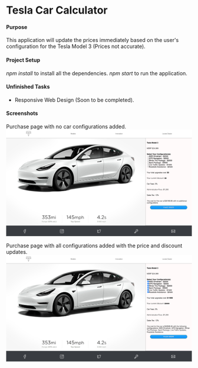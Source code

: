 # Tesla Car Calculator

#### Purpose

This application will update the prices immediately based on the user's configuration for the Tesla Model 3 (Prices not accurate).

#### Project Setup

_npm install_ to install all the dependencies.
_npm start_ to run the application.

#### Unfinished Tasks

- Responsive Web Design (Soon to be completed).

#### Screenshots
Purchase page with no car configurations added.
<img src="car-calculator/src/screenshots/tesla-no-configuration.png">

Purchase page with all configurations added with the price and discount updates.
<img src="car-calculator/src/screenshots/tesla-with-configuration.png">
